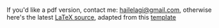 #

If you'd like a pdf version, contact me: hailelagi@gmail.com, otherwise here's the latest [LaTeX source](https://gist.github.com/hailelagi/fdaa750d7246c5eee15097c5f0892156), adapted from this [template](https://www.overleaf.com/latex/templates/resume-template-by-anubhav/dhmkrwtksdgy)
